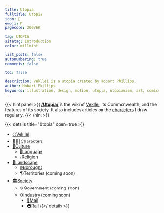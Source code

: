 ```yaml
---
title: Utopia
fulltitle: Utopia
icon: 📓
emoji: Π
pagecode: 200VEK

tag: UTOPIA
sitetag: Introduction
color: millmint

list_posts: false
autonumbering: true
comments: false

toc: false

description: Vekllei is a utopia created by Hobart Phillips.
author: Hobart Phillips
keywords: illustration, design, motion, utopia, utopianism, art, comics, comic, hobart, phillips, vekllei, millmint
---
```


{{< hint panel >}}
[**/Utopia/**](/utopia/) is the wiki of [Vekllei](/utopia/vekllei), its Commonwealth, and the features of its society. It also includes articles on the [characters](/utopia/characters/) I draw regularly.
{{< /hint >}}

{{< details title="Utopia" open=true >}}
- <a href="/utopia/vekllei/"><span class="navicon">🌕</span>Vekllei</a>
- <a href="/utopia/characters/"><span class="navicon">👩‍👧‍👦</span>Characters</a>
- <a href="/utopia/culture/"><span class="navicon">🎊</span>Culture</a>
	- <a href="/utopia/culture/language/"><span class="navicon">📖</span>Language</a>
	- <a href="/utopia/culture/religion/"><span class="navicon">💀</span>Religion</a>
- <a href="/utopia/landscape/"><span class="navicon">🌿</span>Landscape</a>
	- <a href="/utopia/landscape/boroughs/"><span class="navicon">🌐</span>Boroughs</a>
	- <span class="navicon">🌎</span>Territories (coming soon)
- <a href="/utopia/society/"><span class="navicon">🏛</span>Society</a>
	- <span class="navicon">🪙</span>Government (coming soon)
	- <span class="navicon">⚙️</span>Industry (coming soon)
		- <a href="/utopia/society/industry/mail/"><span class="navicon">📯</span>Mail</a>
		- <a href="/utopia/society/industry/rail/"><span class="navicon">🚇</span>Rail</a>
{{</ details >}}